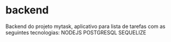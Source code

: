 # backend
Backend do projeto mytask, aplicativo para lista de
tarefas com as seguintes tecnologias: 
    NODEJS
    POSTGRESQL
    SEQUELIZE

